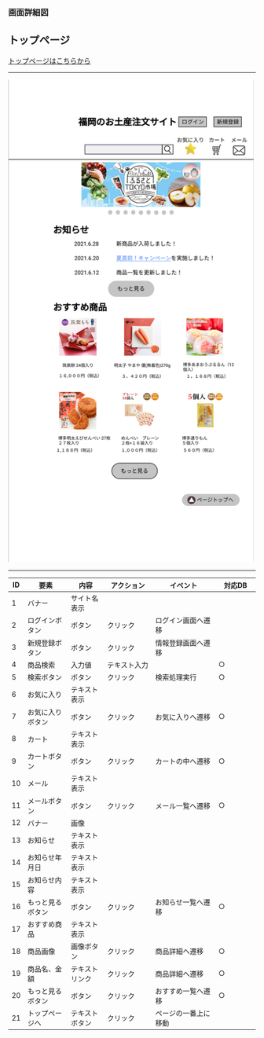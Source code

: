 ### 画面詳細図
## トップページ
[トップページはこちらから](https://www.figma.com/file/rTK3PbTy0p6beZi5GciOc1/トップページ?node-id=0%3A1)
****
<img src="../img/トップページ.png" width="500">

****
| ID | 要素 | 内容 | アクション | イベント | 対応DB |
|----|------|------|------------|----------|--------|
|1   |バナー|サイト名表示|      |          |        |
|2   |ログインボタン|ボタン|クリック|ログイン画面へ遷移||
|3   |新規登録ボタン|ボタン|クリック|情報登録画面へ遷移||
|4   |商品検索|入力値|テキスト入力|　　　　|○　　　　|
|5   |検索ボタン|ボタン|クリック|検索処理実行|○　　　|
|6   |お気に入り|テキスト表示|　　|　　　　|　　　　|
|7   |お気に入りボタン|ボタン|クリック|お気に入りへ遷移|○|
|8   |カート|テキスト表示|      |          |        |
|9   |カートボタン|ボタン|クリック|カートの中へ遷移|○|
|10  |メール|テキスト表示|      |          |        |
|11  |メールボタン|ボタン|クリック|メール一覧へ遷移|○|
|12  |バナー|画像|　　　　　　|　　　　　　|　　　　|
|13  |お知らせ|テキスト表示|　　　|　　　　|　　　　|
|14  |お知らせ年月日|テキスト表示|　|　　　　|　　　　|
|15  |お知らせ内容|テキスト表示|　　|　　　　|　　　　|
|16  |もっと見るボタン|ボタン|クリック|お知らせ一覧へ遷移|○|
|17  |おすすめ商品|テキスト表示|      |          |        |
|18  |商品画像|画像ボタン|クリック|商品詳細へ遷移|○|
|19  |商品名、金額|テキストリンク|クリック|商品詳細へ遷移|○|
|20  |もっと見るボタン|ボタン|クリック|おすすめ一覧へ遷移|○|
|21  |トップページへ|テキストボタン|クリック|ページの一番上に移動||

